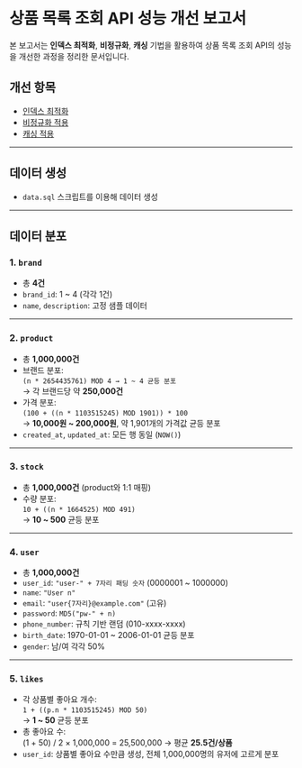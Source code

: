 # 상품 목록 조회 API 성능 개선 보고서

본 보고서는 **인덱스 최적화**, **비정규화**, **캐싱** 기법을 활용하여 상품 목록 조회 API의 성능을 개선한 과정을 정리한 문서입니다.

## 개선 항목
- [인덱스 최적화](./01-index-product-list-performance.md)
- [비정규화 적용](./02-denormalization-product-list-performance.md)
- [캐싱 적용](./03-cache-product-list-performance.md)

---

## 데이터 생성
- `data.sql` 스크립트를 이용해 데이터 생성

---

## 데이터 분포

### 1. `brand`
- 총 **4건**
- `brand_id`: 1 ~ 4 (각각 1건)
- `name`, `description`: 고정 샘플 데이터

---

### 2. `product`
- 총 **1,000,000건**
- 브랜드 분포:  
  `(n * 2654435761) MOD 4 → 1 ~ 4 균등 분포`  
  → 각 브랜드당 약 **250,000건**
- 가격 분포:  
  `(100 + ((n * 1103515245) MOD 1901)) * 100`  
  → **10,000원 ~ 200,000원**, 약 1,901개의 가격값 균등 분포
- `created_at`, `updated_at`: 모든 행 동일 (`NOW()`)

---

### 3. `stock`
- 총 **1,000,000건** (product와 1:1 매핑)
- 수량 분포:  
  `10 + ((n * 1664525) MOD 491)`  
  → **10 ~ 500** 균등 분포

---

### 4. `user`
- 총 **1,000,000건**
- `user_id`: `"user-" + 7자리 패딩 숫자` (0000001 ~ 1000000)
- `name`: `"User n"`
- `email`: `"user{7자리}@example.com"` (고유)
- `password`: `MD5("pw-" + n)`
- `phone_number`: 규칙 기반 랜덤 (010-xxxx-xxxx)
- `birth_date`: 1970-01-01 ~ 2006-01-01 균등 분포
- `gender`: 남/여 각각 50%

---

### 5. `likes`
- 각 상품별 좋아요 개수:  
  `1 + ((p.n * 1103515245) MOD 50)`  
  → **1 ~ 50** 균등 분포
- 총 좋아요 수:  
(1 + 50) / 2 × 1,000,000 = 25,500,000
→ 평균 **25.5건/상품**
- `user_id`: 상품별 좋아요 수만큼 생성, 전체 1,000,000명의 유저에 고르게 분포